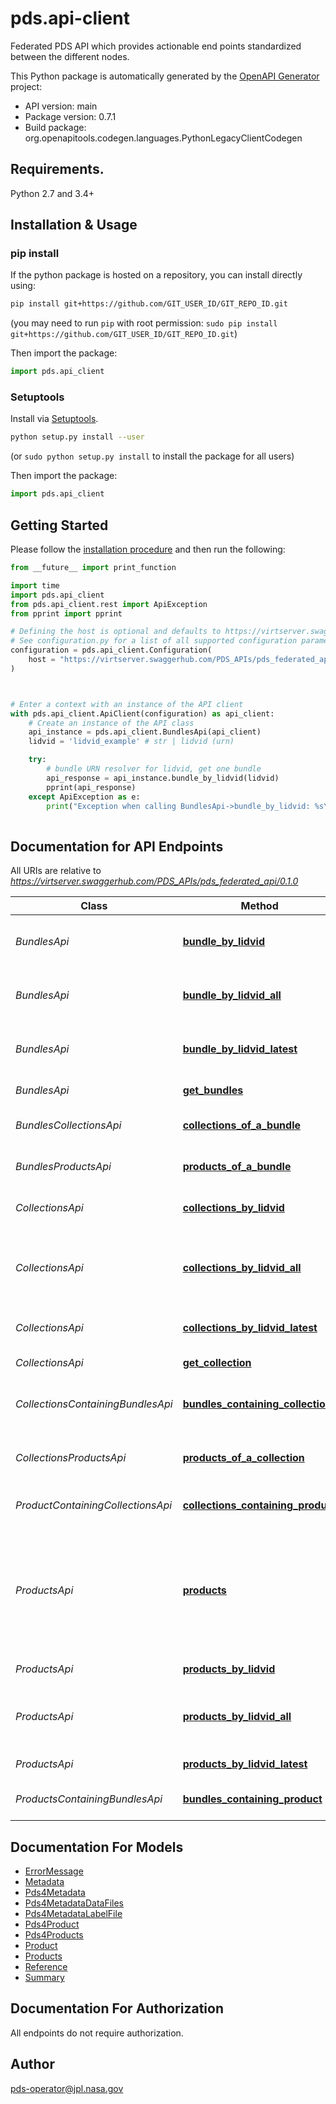 # pds.api-client
Federated PDS API which provides actionable end points standardized
between the different nodes.


This Python package is automatically generated by the [OpenAPI Generator](https://openapi-generator.tech) project:

- API version: main
- Package version: 0.7.1
- Build package: org.openapitools.codegen.languages.PythonLegacyClientCodegen

## Requirements.

Python 2.7 and 3.4+

## Installation & Usage
### pip install

If the python package is hosted on a repository, you can install directly using:

```sh
pip install git+https://github.com/GIT_USER_ID/GIT_REPO_ID.git
```
(you may need to run `pip` with root permission: `sudo pip install git+https://github.com/GIT_USER_ID/GIT_REPO_ID.git`)

Then import the package:
```python
import pds.api_client
```

### Setuptools

Install via [Setuptools](http://pypi.python.org/pypi/setuptools).

```sh
python setup.py install --user
```
(or `sudo python setup.py install` to install the package for all users)

Then import the package:
```python
import pds.api_client
```

## Getting Started

Please follow the [installation procedure](#installation--usage) and then run the following:

```python
from __future__ import print_function

import time
import pds.api_client
from pds.api_client.rest import ApiException
from pprint import pprint

# Defining the host is optional and defaults to https://virtserver.swaggerhub.com/PDS_APIs/pds_federated_api/0.1.0
# See configuration.py for a list of all supported configuration parameters.
configuration = pds.api_client.Configuration(
    host = "https://virtserver.swaggerhub.com/PDS_APIs/pds_federated_api/0.1.0"
)



# Enter a context with an instance of the API client
with pds.api_client.ApiClient(configuration) as api_client:
    # Create an instance of the API class
    api_instance = pds.api_client.BundlesApi(api_client)
    lidvid = 'lidvid_example' # str | lidvid (urn)

    try:
        # bundle URN resolver for lidvid, get one bundle
        api_response = api_instance.bundle_by_lidvid(lidvid)
        pprint(api_response)
    except ApiException as e:
        print("Exception when calling BundlesApi->bundle_by_lidvid: %s\n" % e)
    
```

## Documentation for API Endpoints

All URIs are relative to *https://virtserver.swaggerhub.com/PDS_APIs/pds_federated_api/0.1.0*

Class | Method | HTTP request | Description
------------ | ------------- | ------------- | -------------
*BundlesApi* | [**bundle_by_lidvid**](docs/BundlesApi.md#bundle_by_lidvid) | **GET** /bundles/{lidvid} | bundle URN resolver for lidvid, get one bundle
*BundlesApi* | [**bundle_by_lidvid_all**](docs/BundlesApi.md#bundle_by_lidvid_all) | **GET** /bundles/{lidvid}/all | Get one bundle by lidvid, or all versions of a bundle by lid
*BundlesApi* | [**bundle_by_lidvid_latest**](docs/BundlesApi.md#bundle_by_lidvid_latest) | **GET** /bundles/{lidvid}/latest | bundle URN resolver for lidvid, get one bundle
*BundlesApi* | [**get_bundles**](docs/BundlesApi.md#get_bundles) | **GET** /bundles | request all PDS bundles
*BundlesCollectionsApi* | [**collections_of_a_bundle**](docs/BundlesCollectionsApi.md#collections_of_a_bundle) | **GET** /bundles/{lidvid}/collections | get collections belonging to a given bundle
*BundlesProductsApi* | [**products_of_a_bundle**](docs/BundlesProductsApi.md#products_of_a_bundle) | **GET** /bundles/{lidvid}/products | get products belonging to a given bundle
*CollectionsApi* | [**collections_by_lidvid**](docs/CollectionsApi.md#collections_by_lidvid) | **GET** /collections/{lidvid} | collections URN resolver for lidvid
*CollectionsApi* | [**collections_by_lidvid_all**](docs/CollectionsApi.md#collections_by_lidvid_all) | **GET** /collections/{lidvid}/all | Get one collection by lidvid, or all versions of a collection by lid
*CollectionsApi* | [**collections_by_lidvid_latest**](docs/CollectionsApi.md#collections_by_lidvid_latest) | **GET** /collections/{lidvid}/latest | collections URN resolver for lidvid
*CollectionsApi* | [**get_collection**](docs/CollectionsApi.md#get_collection) | **GET** /collections | request PDS collections
*CollectionsContainingBundlesApi* | [**bundles_containing_collection**](docs/CollectionsContainingBundlesApi.md#bundles_containing_collection) | **GET** /collections/{lidvid}/bundles | get bundles containing this given collection
*CollectionsProductsApi* | [**products_of_a_collection**](docs/CollectionsProductsApi.md#products_of_a_collection) | **GET** /collections/{lidvid}/products | get producs belonging to a given collection
*ProductContainingCollectionsApi* | [**collections_containing_product**](docs/ProductContainingCollectionsApi.md#collections_containing_product) | **GET** /products/{lidvid}/collections | get collections containing product
*ProductsApi* | [**products**](docs/ProductsApi.md#products) | **GET** /products | search across all PDS data products, including bundles, collections, documentation, context and observational products,
*ProductsApi* | [**products_by_lidvid**](docs/ProductsApi.md#products_by_lidvid) | **GET** /products/{lidvid} | URN resolver for lidvid
*ProductsApi* | [**products_by_lidvid_all**](docs/ProductsApi.md#products_by_lidvid_all) | **GET** /products/{lidvid}/all | Get one product by lidvid, or all versions of a product by lid
*ProductsApi* | [**products_by_lidvid_latest**](docs/ProductsApi.md#products_by_lidvid_latest) | **GET** /products/{lidvid}/latest | URN resolver for lidvid
*ProductsContainingBundlesApi* | [**bundles_containing_product**](docs/ProductsContainingBundlesApi.md#bundles_containing_product) | **GET** /products/{lidvid}/bundles | get bundles containing product


## Documentation For Models

 - [ErrorMessage](docs/ErrorMessage.md)
 - [Metadata](docs/Metadata.md)
 - [Pds4Metadata](docs/Pds4Metadata.md)
 - [Pds4MetadataDataFiles](docs/Pds4MetadataDataFiles.md)
 - [Pds4MetadataLabelFile](docs/Pds4MetadataLabelFile.md)
 - [Pds4Product](docs/Pds4Product.md)
 - [Pds4Products](docs/Pds4Products.md)
 - [Product](docs/Product.md)
 - [Products](docs/Products.md)
 - [Reference](docs/Reference.md)
 - [Summary](docs/Summary.md)


## Documentation For Authorization

 All endpoints do not require authorization.

## Author

pds-operator@jpl.nasa.gov


